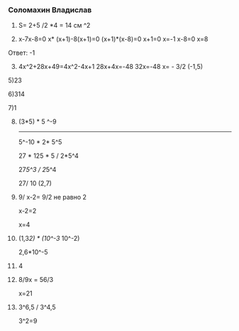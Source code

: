 ### Соломахин Владислав

1) S= 2+5 /2 *4 = 14 см ^2

2) x-7x-8=0
   x* (x+1)-8(x+1)=0
   (x+1)*(x-8)=0
   x+1=0       x=-1
   x-8=0       x=8

Ответ: -1

3) 4x^2+28x+49=4x^2-4x+1
   28x+4x=-48
   32x=-48
   x= - 3/2 (-1,5)


5)23

6)314

7)1

8) (3*5) * 5 ^-9
   _____________
   5^-10 * 2* 5^5

   27 * 125 * 5 / 2*5^4

    27*5^3 / 2*5^4

   27/ 10 (2,7)

9) 9/ x-2= 9/2  не равно 2

    x-2=2

   x=4


10) (1,3*2) * (10^-3* 10^-2)

    2,6*10^-5


12) 4


13) 8/9x = 56/3

    x=21


14) 3^6,5 / 3^4,5

    3^2=9

    
